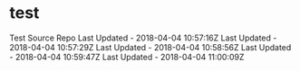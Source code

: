 # test
Test Source Repo
Last Updated - 2018-04-04 10:57:16Z
Last Updated - 2018-04-04 10:57:29Z
Last Updated - 2018-04-04 10:58:56Z
Last Updated - 2018-04-04 10:59:47Z
Last Updated - 2018-04-04 11:00:09Z
